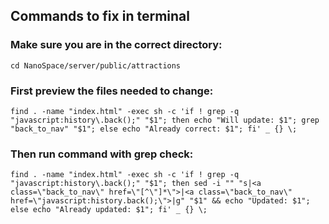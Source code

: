 ## Commands to fix in terminal


### Make sure you are in the correct directory:

 `cd NanoSpace/server/public/attractions`

### First preview the files needed to change:

`find . -name "index.html" -exec sh -c 'if ! grep -q "javascript:history\.back();" "$1"; then echo "Will update: $1"; grep "back_to_nav" "$1"; else echo "Already correct: $1"; fi' _ {} \;`

### Then run command with grep check:

`find . -name "index.html" -exec sh -c 'if ! grep -q "javascript:history\.back();" "$1"; then sed -i "" "s|<a class=\"back_to_nav\" href=\"[^\"]*\">|<a class=\"back_to_nav\" href=\"javascript:history.back();\">|g" "$1" && echo "Updated: $1"; else echo "Already updated: $1"; fi' _ {} \;`
